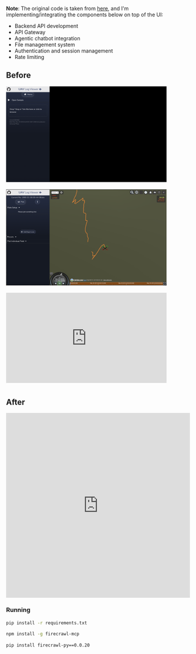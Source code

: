 **Note**: The original code is taken from [here](https://github.com/ArduPilot/UAVLogViewer), and I'm implementing/integrating the components below on top of the UI:

- Backend API development
- API Gateway
- Agentic chatbot integration
- File management system
- Authentication and session management
- Rate limiting 

<div>
  <h2 style="text-align: left;">Before</h2>
  <div style="display: flex; justify-content: flex-start; flex-wrap: wrap; gap: 20px; margin-bottom: 40px;">
    <img src="images/image-7.png" alt="Before image 1" width="440" />
    <img src="images/image-8.png" alt="Before image 2" width="440" />
    <!-- Added YouTube video -->
    <iframe width="440" height="247" 
            src="https://www.youtube.com/embed/hkE4JivR_9U" 
            frameborder="0" 
            allow="accelerometer; autoplay; clipboard-write; encrypted-media; gyroscope; picture-in-picture" 
            allowfullscreen>
    </iframe>
  </div>

  <h2 style="text-align: left;">After</h2>
  <div style="display: flex; justify-content: flex-start; margin-bottom: 20px;">
    <iframe width="900" height="506" 
            src="https://www.youtube.com/embed/vtJJbjGfosw" 
            frameborder="0" 
            allow="accelerometer; autoplay; clipboard-write; encrypted-media; gyroscope; picture-in-picture" 
            allowfullscreen>
    </iframe>
  </div>
</div>


### Running 

```bash
pip install -r requirements.txt
```

```bash
npm install -g firecrawl-mcp
```

```bash
pip install firecrawl-py==0.0.20
```